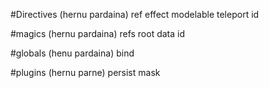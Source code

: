 #Directives (hernu pardaina)
ref
effect
modelable
teleport
id

#magics (hernu pardaina)
refs
root
data
id

#globals (henu pardaina)
bind

#plugins (hernu parne)
persist
mask
